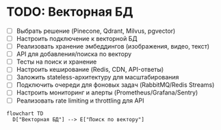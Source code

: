 # TODO: Векторная БД

- [ ] Выбрать решение (Pinecone, Qdrant, Milvus, pgvector)
- [ ] Настроить подключение к векторной БД
- [ ] Реализовать хранение эмбеддингов (изображения, видео, текст)
- [ ] API для добавления/поиска по вектору
- [ ] Тесты на поиск и хранение
- [ ] Настроить кеширование (Redis, CDN, API-ответы)
- [ ] Заложить stateless-архитектуру для масштабирования
- [ ] Подключить очереди для фоновых задач (RabbitMQ/Redis Streams)
- [ ] Настроить мониторинг и алерты (Prometheus/Grafana/Sentry)
- [ ] Реализовать rate limiting и throttling для API

```mermaid
flowchart TD
  D["Векторная БД"] --> E["Поиск по вектору"]
```
 